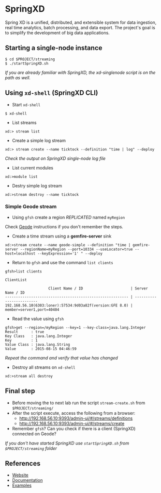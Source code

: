# SpringXD

Spring XD is a unified, distributed, and extensible system for data ingestion, real time analytics, batch processing, and data export. The project's goal is to simplify the development of big data applications.

## Starting a single-node instance


```
$ cd $PROJECT/streaming
$ ./startSpringXD.sh
```

*If you are already familiar with SpringXD, the xd-singlenode script is on the path as well.*

## Using `xd-shell` (SpringXD CLI)

* Start `xd-shell`

```
$ xd-shell
```

* List streams

```
xd:> stream list
```

* Create a simple log stream

```
xd:> stream create --name ticktock --definition "time | log" --deploy
```

*Check the output on SpringXD single-node log file*

* List current modules

```
xd:>module list
```

* Destry simple log stream

```
xd:>stream destroy --name ticktock
```

### Simple Geode stream

* Using `gfsh` create a region *REPLICATED* named `myRegion`

Check [Geode](Geode.md) instructions if you don't remember the steps.

* Create a time stream using a **gemfire-server** sink

```
xd:>stream create --name geode-simple --definition "time | gemfire-server --regionName=myRegion --port=10334 --useLocator=true --host=localhost --keyExpression='1' " --deploy
```

* Return to `gfsh` and use the command `list clients`

```
gfsh>list clients

ClientList

                    Client Name / ID                      | Server Name / ID
--------------------------------------------------------- | -------------------------
192.168.56.10(6303:loner):57534:9d03a82f(version:GFE 8.0) | member=server1,port=40404
```

* Read the value using `gfsh`

```
gfsh>get --region=/myRegion --key=1 --key-class=java.lang.Integer
Result      : true
Key Class   : java.lang.Integer
Key         : 1
Value Class : java.lang.String
Value       : 2015-08-15 04:46:59
```

*Repeat the command and verify that value has changed*

* Destroy all streams on `xd-shell`

```
xd:>stream all destroy
```

## Final step

* Before moving the to next lab run the script
`stream-create.sh` from `$PROJECT/streaming/`
* After the script execute, access the following from a browser:
  * http://192.168.56.10:9393/admin-ui/#/streams/definitions
  * http://192.168.56.10:9393/admin-ui/#/streams/create
* Remember `gfsh`? Can you check if there is a client (SpringXD) connected on Geode?

*If you don't have started SpringXD use  `startSpringXD.sh` from `$PROJECT/streaming` folder*

## References

* [Website](http://projects.spring.io/spring-xd/)
* [Documentation](http://docs.spring.io/spring-xd/docs/2.0.0.BUILD-SNAPSHOT/reference/html/)
* [Examples](https://github.com/spring-projects/spring-xd-samples)
